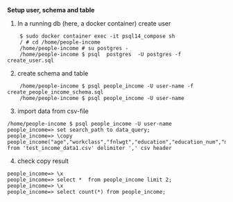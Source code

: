 
**Setup user, schema and table** 

1. In a running db (here, a docker container) create user
``` 
    $ sudo docker container exec -it psql14_compose sh
    / # cd /home/people-income
    /home/people-income # su postgres -
    /home/people-income $ psql  postgres  -U postgres -f create_user.sql 
```

2. create schema and table 
``` 
    /home/people-income $ psql people_income -U user-name -f  create_people_income_schema.sql
    /home/people-income $ psql people_income -U user-name
```

3. import data from csv-file
```
/home/people-income $ psql people_income -U user-name
people_income=> set search_path to data_query;
people_income=> \copy  people_income("age","workclass","fnlwgt","education","education_num","marital_status","occupation","relationship","sex","capital_gain","capital_loss","hours_per_week","native_country","income") from 'test_income_data1.csv' delimiter ',' csv header
``` 
4. check copy result
```
people_income=> \x
people_income=> select *  from people_income limit 2;
people_income=> \x
people_income=> select count(*) from people_income;
```

